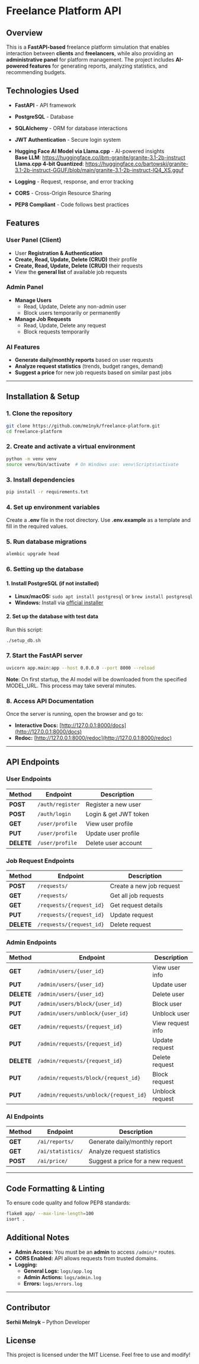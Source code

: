 # Freelance Platform API

## Overview

This is a **FastAPI-based** freelance platform simulation that enables interaction between **clients** and **freelancers**, while also providing an **administrative panel** for platform management. The project includes **AI-powered features** for generating reports, analyzing statistics, and recommending budgets.

## Technologies Used

- **FastAPI** - API framework
- **PostgreSQL** - Database
- **SQLAlchemy** - ORM for database interactions
- **JWT Authentication** - Secure login system
- **Hugging Face AI Model via Llama.cpp** - AI-powered insights
<br>**Base LLM**: https://huggingface.co/ibm-granite/granite-3.1-2b-instruct
<br>**Llama.cpp 4-bit Quantized**: https://huggingface.co/bartowski/granite-3.1-2b-instruct-GGUF/blob/main/granite-3.1-2b-instruct-IQ4_XS.gguf

- **Logging** - Request, response, and error tracking
- **CORS** - Cross-Origin Resource Sharing
- **PEP8 Compliant** - Code follows best practices

## Features

### User Panel (Client)

- User **Registration & Authentication**
- **Create, Read, Update, Delete (CRUD)** their profile
- **Create, Read, Update, Delete (CRUD)** their requests
- View the **general list** of available job requests

### Admin Panel

- **Manage Users**
  - Read, Update, Delete any non-admin user
  - Block users temporarily or permanently
- **Manage Job Requests**
  - Read, Update, Delete any request
  - Block requests temporarily

### AI Features

- **Generate daily/monthly reports** based on user requests
- **Analyze request statistics** (trends, budget ranges, demand)
- **Suggest a price** for new job requests based on similar past jobs

---

## Installation & Setup

### 1. Clone the repository

```sh
git clone https://github.com/me1nyk/freelance-platform.git
cd freelance-platform
```

### 2. Create and activate a virtual environment

```sh
python -m venv venv
source venv/bin/activate  # On Windows use: venv\Scripts\activate
```

### 3. Install dependencies

```sh
pip install -r requirements.txt
```

### 4. Set up environment variables

Create a **.env** file in the root directory.
Use **.env.example** as a template and fill in the required values.

### 5. Run database migrations

```sh
alembic upgrade head
```

### 6. Setting up the database

#### 1. Install PostgreSQL (if not installed)
- **Linux/macOS:** `sudo apt install postgresql` or `brew install postgresql`
- **Windows:** Install via [official installer](https://www.postgresql.org/download/)

#### 2. Set up the database with test data
Run this script:
```sh
./setup_db.sh
```

### 7. Start the FastAPI server

```sh
uvicorn app.main:app --host 0.0.0.0 --port 8000 --reload
```
**Note**: On first startup, the AI model will be downloaded from the specified MODEL_URL.
This process may take several minutes.

### 8. Access API Documentation

Once the server is running, open the browser and go to:

- **Interactive Docs:** [http://127.0.0.1:8000/docs](http://127.0.0.1:8000/docs)
- **Redoc:** [http://127.0.0.1:8000/redoc](http://127.0.0.1:8000/redoc)

---

## API Endpoints

### User Endpoints

| Method     | Endpoint         | Description           |
| ---------- | ---------------- | --------------------- |
| **POST**   | `/auth/register` | Register a new user   |
| **POST**   | `/auth/login`    | Login & get JWT token |
| **GET**    | `/user/profile`  | View user profile     |
| **PUT**    | `/user/profile`  | Update user profile   |
| **DELETE** | `/user/profile`  | Delete user account   |

### Job Request Endpoints

| Method     | Endpoint                 | Description              |
| ---------- | ------------------------ | ------------------------ |
| **POST**   | `/requests/`             | Create a new job request |
| **GET**    | `/requests/`             | Get all job requests     |
| **GET**    | `/requests/{request_id}` | Get request details      |
| **PUT**    | `/requests/{request_id}` | Update request           |
| **DELETE** | `/requests/{request_id}` | Delete request           |

### Admin Endpoints

| Method     | Endpoint                               | Description       |
| ---------- | -------------------------------------- | ----------------- |
| **GET**    | `/admin/users/{user_id}`               | View user info    |
| **PUT**    | `/admin/users/{user_id}`               | Update user       |
| **DELETE** | `/admin/users/{user_id}`               | Delete user       |
| **PUT**    | `/admin/users/block/{user_id}`         | Block user        |
| **PUT**    | `/admin/users/unblock/{user_id}`       | Unblock user      |
| **GET**    | `/admin/requests/{request_id}`         | View request info |
| **PUT**    | `/admin/requests/{request_id}`         | Update request    |
| **DELETE** | `/admin/requests/{request_id}`         | Delete request    |
| **PUT**    | `/admin/requests/block/{request_id}`   | Block request     |
| **PUT**    | `/admin/requests/unblock/{request_id}` | Unblock request   |

### AI Endpoints

| Method   | Endpoint          | Description                       |
| -------- | ----------------- | --------------------------------- |
| **GET**  | `/ai/reports/`    | Generate daily/monthly report     |
| **GET**  | `/ai/statistics/` | Analyze request statistics        |
| **POST** | `/ai/price/`      | Suggest a price for a new request |

---

## Code Formatting & Linting

To ensure code quality and follow PEP8 standards:

```sh
flake8 app/ --max-line-length=100
isort .
```
## Additional Notes

- **Admin Access:** You must be an **admin** to access `/admin/*` routes.
- **CORS Enabled:** API allows requests from trusted domains.
- **Logging:**
  - **General Logs:** `logs/app.log`
  - **Admin Actions:** `logs/admin.log`
  - **Errors:** `logs/errors.log`

---

## Contributor

**Serhii Melnyk** – Python Developer

## License

This project is licensed under the MIT License. Feel free to use and modify!
